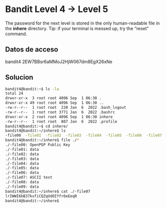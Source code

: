 # Bandit Level 4 → Level 5
The password for the next level is stored in the only human-readable file in the **inhere** directory. Tip: if your terminal is messed up, try the “reset” command.

## Datos de acceso
bandit4
2EW7BBsr6aMMoJ2HjW067dm8EgX26xNe

## Solucion
```bash
bandit4@bandit:~$ ls -la
total 24
drwxr-xr-x  3 root root 4096 Sep  1 06:30 .
drwxr-xr-x 49 root root 4096 Sep  1 06:30 ..
-rw-r--r--  1 root root  220 Jan  6  2022 .bash_logout
-rw-r--r--  1 root root 3771 Jan  6  2022 .bashrc
drwxr-xr-x  2 root root 4096 Sep  1 06:30 inhere
-rw-r--r--  1 root root  807 Jan  6  2022 .profile
bandit4@bandit:~$ cd inhere/
bandit4@bandit:~/inhere$ ls
-file00  -file01  -file02  -file03  -file04  -file05  -file06  -file07  -file08  -file09
bandit4@bandit:~/inhere$ file ./*
./-file00: OpenPGP Public Key
./-file01: data
./-file02: data
./-file03: data
./-file04: data
./-file05: data
./-file06: data
./-file07: ASCII text
./-file08: data
./-file09: data
bandit4@bandit:~/inhere$ cat ./-file07
lrIWWI6bB37kxfiCQZqUdOIYfr6eEeqR
bandit4@bandit:~/inhere$ 
```

